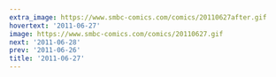 ```yaml
---
extra_image: https://www.smbc-comics.com/comics/20110627after.gif
hovertext: '2011-06-27'
image: https://www.smbc-comics.com/comics/20110627.gif
next: '2011-06-28'
prev: '2011-06-26'
title: '2011-06-27'
---
```

